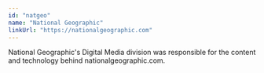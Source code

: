 ```yaml
---
id: "natgeo"
name: "National Geographic"
linkUrl: "https://nationalgeographic.com"
---
```


National Geographic's Digital Media division was responsible for the content and technology behind nationalgeographic.com.
